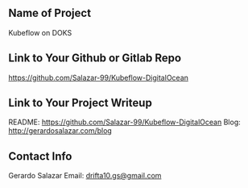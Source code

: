 ## Name of Project 
Kubeflow on DOKS
 
## Link to Your Github or Gitlab Repo
https://github.com/Salazar-99/Kubeflow-DigitalOcean

## Link to Your Project Writeup
README: https://github.com/Salazar-99/Kubeflow-DigitalOcean
Blog: http://gerardosalazar.com/blog

## Contact Info
Gerardo Salazar
Email: drifta10.gs@gmail.com
